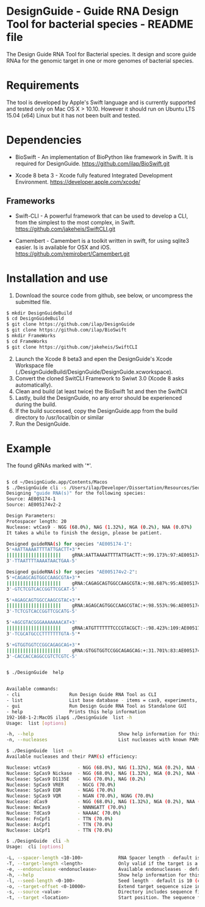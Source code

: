 DesignGuide - Guide RNA Design Tool for bacterial species -  README file
=========================================================================

The Design Guide RNA Tool for Bacterial species.
It design and score guide RNAa for the genomic target in one or more genomes of bacterial species.

Requirements
============

The tool is developed by Apple's Swift language and is currently supported and tested only on Mac OS X > 10.10. 
However it should run on Ubuntu LTS 15.04 (x64) Linux but it has not been built and tested.

Dependencies
============

- BioSwift -  An implementation of BioPython like framework in Swift. It is required for DesignGuide.
https://github.com/ilap/BioSwift.git

- Xcode 8 beta 3 - Xcode fully featured Integrated Development Environment.
https://developer.apple.com/xcode/

Frameworks
----------

- Swift-CLI -  A powerful framework that can be used to develop a CLI, from the simplest to the most complex, in Swift.
https://github.com/jakeheis/SwiftCLI.git

- Camembert - Camembert is a toolkit written in swift, for using sqlite3 easier. Is is available for OSX and iOS. 
https://github.com/remirobert/Camembert.git

Installation and use
======================

 1. Download the source code from github, see below, or uncompress the submitted file.
```bash
$ mkdir DesignGuideBuild
$ cd DesignGuideBuild
$ git clone https://github.com/ilap/DesignGuide
$ git clone https://github.com/ilap/BioSwift
$ mkdir FrameWorks
$ cd FrameWorks
$ git clone https://github.com/jakeheis/SwiftCLI
```

2. Launch the Xcode 8 beta3 and epen the DesignGuide's Xcode Workspace file (./DesignGuideBuild/DesignGuide/DesignGuide.xcworkspace).
3. Convert the cloned SwitCLI Framework to Swiwt 3.0 (Xcode 8 asks automatically).
4. Clean and build (at least twice) the BioSwift 1st and then the SwiftClI
5. Lastly, build the DesignGuide, no any error should be experienced during the build.
6. If the build successed, copy the DesignGuide.app from the build directory to /usr/local/bin or similar 
7. Run the DesignGuide.

Example
===============
The found gRNAs marked with '*'.

```bash

$ cd ~/DesignGiude.app/Contents/Macos
$ ./DesignGuide cli -s /Users/ilap/Developer/Dissertation/Resources/Sequences/Source1in2 -e wtCas9  -t 100 -T 20
Designing "guide RNA(s)" for the following species:
Source: AE005174-1
Source: AE005174v2-2

Design Parameters:
Protospacer length: 20
Nuclease: wtCas9 - NGG (68.0%), NAG (1.32%), NGA (0.2%), NAA (0.07%)
It takes a while to finish the design, please be patient.

Designed guideRNA(s) for species "AE005174-1":
5'+AATTAAAATTTTATTGACTT+3'*
||||||||||||||||||||    gRNA:AATTAAAATTTTATTGACTT:+:99.173%:97:AE005174-1
3'-TTAATTTTAAAATAACTGAA-5'

Designed guideRNA(s) for species "AE005174v2-2":
5'+CAGAGCAGTGGCCAAGCGTA+3'*
||||||||||||||||||||    gRNA:CAGAGCAGTGGCCAAGCGTA:+:98.687%:95:AE005174v2-2
3'-GTCTCGTCACCGGTTCGCAT-5'

5'+AGAGCAGTGGCCAAGCGTAC+3'*
||||||||||||||||||||    gRNA:AGAGCAGTGGCCAAGCGTAC:+:98.553%:96:AE005174v2-2
3'-TCTCGTCACCGGTTCGCATG-5'

5'+AGCGTACGGGAAAAAAACAT+3'
||||||||||||||||||||    gRNA:ATGTTTTTTTCCCGTACGCT:-:98.423%:109:AE005174v2-2
3'-TCGCATGCCCTTTTTTTGTA-5'*

5'+GTGGTGGTCCGGCAGAGCAG+3'*
||||||||||||||||||||    gRNA:GTGGTGGTCCGGCAGAGCAG:+:31.701%:83:AE005174v2-2
3'-CACCACCAGGCCGTCTCGTC-5'


$ ./DesignGuide  help


Available commands:
- cli                  Run Design Guide RNA Tool as CLI
- list                 List base database - items = cas9, experiments, targets, sources
- gui                  Run Design Guide RNA Tool as Standalone GUI
- help                 Prints this help information
192-168-1-2:MacOS ilap$ ./DesignGuide  list -h
Usage:  list [options]

-h, --help                               Show help information for this command
-n, --nucleases                          List nucleases with known PAMs

$ ./DesignGuide  list -n
Available nucleases and their PAM(s) efficiency:

Nuclease: wtCas9          - NGG (68.0%), NAG (1.32%), NGA (0.2%), NAA (0.07%)
Nuclease: SpCas9 Nickase  - NGG (68.0%), NAG (1.32%), NGA (0.2%), NAA (0.07%)
Nuclease: SpCas9 D1135E   - NGG (70.0%), NAG (0.2%)
Nuclease: SpCas9 VRER     - NGCG (70.0%)
Nuclease: SpCas9 EQR      - NGAG (70.0%)
Nuclease: SpCas9 VQR      - NGAN (70.0%), NGNG (70.0%)
Nuclease: dCas9           - NGG (68.0%), NAG (1.32%), NGA (0.2%), NAA (0.07%)
Nuclease: NmCas9          - NNNNGATT (70.0%)
Nuclease: TdCas9          - NAAAAC (70.0%)
Nuclease: FnCpf1          - TTN (70.0%)
Nuclease: AsCpf1          - TTN (70.0%)
Nuclease: LbCpf1          - TTN (70.0%)

$ ./DesignGuide  cli -h
Usage:  cli [options]

-L, --spacer-length <10-100>             RNA Spacer length - default is 20.
-T, --target-length <length>             Only valid if the target is a location e.g. start position.
-e, --endonuclease <endonuclease>        Available endonucleases - default is "wtCas9", use "list -n" command for obtaining supported Cas9/Cpf1 variants.
-h, --help                               Show help information for this command
-l, --seed-length <0-100>                Seed length - default is 10 (currently not used).
-o, --target-offset <0-10000>            Extend target sequence size in the genome for design RNA on each sides of the target sequnce - default is 0.
-s, --source <value>                     Directory includes sequence file(s) or a sequence file.
-t, --target <location>                  Start position. The sequence file or a gene name (if the source genome/file is annotated) as target parameter has not implemented yet).
```
